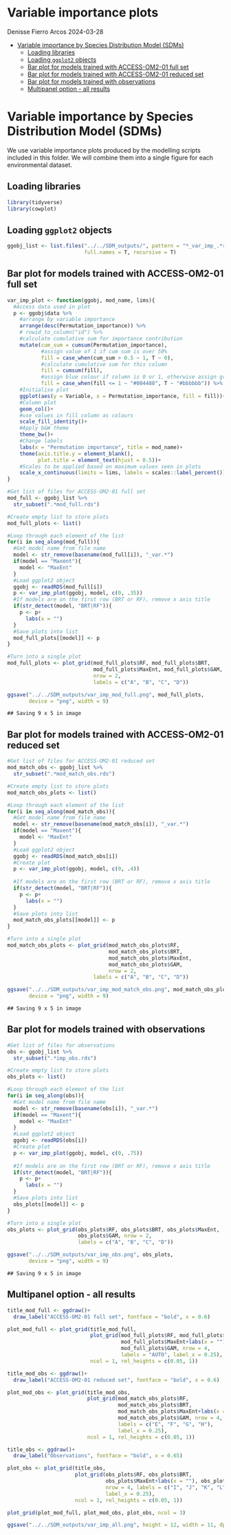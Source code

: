 Variable importance plots
================
Denisse Fierro Arcos
2024-03-28

- <a href="#variable-importance-by-species-distribution-model-sdms"
  id="toc-variable-importance-by-species-distribution-model-sdms">Variable
  importance by Species Distribution Model (SDMs)</a>
  - <a href="#loading-libraries" id="toc-loading-libraries">Loading
    libraries</a>
  - <a href="#loading-ggplot2-objects"
    id="toc-loading-ggplot2-objects">Loading <code>ggplot2</code>
    objects</a>
  - <a href="#bar-plot-for-models-trained-with-access-om2-01-full-set"
    id="toc-bar-plot-for-models-trained-with-access-om2-01-full-set">Bar
    plot for models trained with ACCESS-OM2-01 full set</a>
  - <a href="#bar-plot-for-models-trained-with-access-om2-01-reduced-set"
    id="toc-bar-plot-for-models-trained-with-access-om2-01-reduced-set">Bar
    plot for models trained with ACCESS-OM2-01 reduced set</a>
  - <a href="#bar-plot-for-models-trained-with-observations"
    id="toc-bar-plot-for-models-trained-with-observations">Bar plot for
    models trained with observations</a>
  - <a href="#multipanel-option---all-results"
    id="toc-multipanel-option---all-results">Multipanel option - all
    results</a>

# Variable importance by Species Distribution Model (SDMs)

We use variable importance plots produced by the modelling scripts
included in this folder. We will combine them into a single figure for
each environmental dataset.

## Loading libraries

``` r
library(tidyverse)
library(cowplot)
```

## Loading `ggplot2` objects

``` r
ggobj_list <- list.files("../../SDM_outputs/", pattern = "*_var_imp_.*rds", 
                         full.names = T, recursive = T)
```

## Bar plot for models trained with ACCESS-OM2-01 full set

``` r
var_imp_plot <- function(ggobj, mod_name, lims){
  #Access data used in plot
  p <- ggobj$data %>% 
    #arrange by variable importance
    arrange(desc(Permutation_importance)) %>% 
    # rowid_to_column("id") %>% 
    #calculate cumulative sum for importance contribution
    mutate(cum_sum = cumsum(Permutation_importance),
           #assign value of 1 if cum sum is over 50%
           fill = case_when(cum_sum > 0.5 ~ 1, T ~ 0),
           #calculate cumulative sum for this column
           fill = cumsum(fill),
           #assign blue colour if column is 0 or 1, otherwise assign grey
           fill = case_when(fill <= 1 ~ "#004488", T ~ "#bbbbbb")) %>% 
    #Initialise plot
    ggplot(aes(y = Variable, x = Permutation_importance, fill = fill))+
    #Column plot
    geom_col()+
    #use values in fill column as colours
    scale_fill_identity()+
    #Apply b&W theme
    theme_bw()+
    #Change labels
    labs(x = "Permutation importance", title = mod_name)+
    theme(axis.title.y = element_blank(), 
          plot.title = element_text(hjust = 0.5))+
    #Scales to be applied based on maximum values seen in plots
    scale_x_continuous(limits = lims, labels = scales::label_percent())
}
```

``` r
#Get list of files for ACCESS-OM2-01 full set
mod_full <- ggobj_list %>% 
  str_subset(".*mod_full.rds")

#Create empty list to store plots
mod_full_plots <- list()

#Loop through each element of the list
for(i in seq_along(mod_full)){
  #Get model name from file name
  model <- str_remove(basename(mod_full[i]), "_var.*")
  if(model == "Maxent"){
    model <- "MaxEnt"
  }
  #Load ggplot2 object
  ggobj <- readRDS(mod_full[i])
  p <- var_imp_plot(ggobj, model, c(0, .35))
  #If models are on the first row (BRT or RF), remove x axis title
  if(str_detect(model, "BRT|RF")){
    p <- p+
      labs(x = "")
  }
  #Save plots into list
  mod_full_plots[[model]] <- p
}

#Turn into a single plot
mod_full_plots <- plot_grid(mod_full_plots$RF, mod_full_plots$BRT,
                            mod_full_plots$MaxEnt, mod_full_plots$GAM,
                            nrow = 2,
                            labels = c("A", "B", "C", "D"))

ggsave("../../SDM_outputs/var_imp_mod_full.png", mod_full_plots,
       device = "png", width = 9)
```

    ## Saving 9 x 5 in image

## Bar plot for models trained with ACCESS-OM2-01 reduced set

``` r
#Get list of files for ACCESS-OM2-01 reduced set
mod_match_obs <- ggobj_list %>% 
  str_subset(".*mod_match_obs.rds")

#Create empty list to store plots
mod_match_obs_plots <- list()

#Loop through each element of the list
for(i in seq_along(mod_match_obs)){
  #Get model name from file name
  model <- str_remove(basename(mod_match_obs[i]), "_var.*")
  if(model == "Maxent"){
    model <- "MaxEnt"
  }
  #Load ggplot2 object
  ggobj <- readRDS(mod_match_obs[i])
  #Create plot
  p <- var_imp_plot(ggobj, model, c(0, .4))
  
  #If models are on the first row (BRT or RF), remove x axis title
  if(str_detect(model, "BRT|RF")){
    p <- p+
      labs(x = "")
  }
  #Save plots into list
  mod_match_obs_plots[[model]] <- p
}

#Turn into a single plot
mod_match_obs_plots <- plot_grid(mod_match_obs_plots$RF,
                                 mod_match_obs_plots$BRT,
                                 mod_match_obs_plots$MaxEnt,
                                 mod_match_obs_plots$GAM,
                                 nrow = 2,
                            labels = c("A", "B", "C", "D"))

ggsave("../../SDM_outputs/var_imp_mod_match_obs.png", mod_match_obs_plots,
       device = "png", width = 9)
```

    ## Saving 9 x 5 in image

## Bar plot for models trained with observations

``` r
#Get list of files for observations
obs <- ggobj_list %>% 
  str_subset(".*imp_obs.rds")

#Create empty list to store plots
obs_plots <- list()

#Loop through each element of the list
for(i in seq_along(obs)){
  #Get model name from file name
  model <- str_remove(basename(obs[i]), "_var.*")
  if(model == "Maxent"){
    model <- "MaxEnt"
  }
  #Load ggplot2 object
  ggobj <- readRDS(obs[i])
  #Create plot
  p <- var_imp_plot(ggobj, model, c(0, .75))
  
  #If models are on the first row (BRT or RF), remove x axis title
  if(str_detect(model, "BRT|RF")){
    p <- p+
      labs(x = "")
  }
  #Save plots into list
  obs_plots[[model]] <- p
}

#Turn into a single plot
obs_plots <- plot_grid(obs_plots$RF, obs_plots$BRT, obs_plots$MaxEnt, 
                       obs_plots$GAM, nrow = 2, 
                       labels = c("A", "B", "C", "D"))

ggsave("../../SDM_outputs/var_imp_obs.png", obs_plots, 
       device = "png", width = 9)
```

    ## Saving 9 x 5 in image

## Multipanel option - all results

``` r
title_mod_full <- ggdraw()+
  draw_label("ACCESS-OM2-01 full set", fontface = "bold", x = 0.6)

plot_mod_full <- plot_grid(title_mod_full, 
                           plot_grid(mod_full_plots$RF, mod_full_plots$BRT, 
                                     mod_full_plots$MaxEnt+labs(x = ""),
                                     mod_full_plots$GAM, nrow = 4, 
                                     labels = "AUTO", label_x = 0.25),
                           ncol = 1, rel_heights = c(0.05, 1))

title_mod_obs <- ggdraw()+
  draw_label("ACCESS-OM2-01 reduced set", fontface = "bold", x = 0.6)

plot_mod_obs <- plot_grid(title_mod_obs, 
                          plot_grid(mod_match_obs_plots$RF, 
                                    mod_match_obs_plots$BRT, 
                                    mod_match_obs_plots$MaxEnt+labs(x = ""),
                                    mod_match_obs_plots$GAM, nrow = 4, 
                                    labels = c("E", "F", "G", "H"),
                                    label_x = 0.25),
                          ncol = 1, rel_heights = c(0.05, 1))

title_obs <- ggdraw()+
  draw_label("Observations", fontface = "bold", x = 0.65)

plot_obs <- plot_grid(title_obs, 
                      plot_grid(obs_plots$RF, obs_plots$BRT, 
                                obs_plots$MaxEnt+labs(x = ""), obs_plots$GAM, 
                                nrow = 4, labels = c("I", "J", "K", "L"),
                                label_x = 0.25),
                      ncol = 1, rel_heights = c(0.05, 1))

plot_grid(plot_mod_full, plot_mod_obs, plot_obs, ncol = 3)

ggsave("../../SDM_outputs/var_imp_all.png", height = 12, width = 11, dpi = 320)
```
